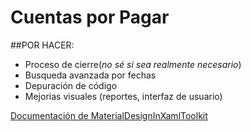 # Cuentas por Pagar


##POR HACER:

* Proceso de cierre(*no sé si sea realmente necesario*)
* Busqueda avanzada por fechas
* Depuración de código
* Mejorias visuales (reportes, interfaz de usuario)

 [Documentación de MaterialDesignInXamlToolkit](https://github.com/ButchersBoy/MaterialDesignInXamlToolkit "aquí")
